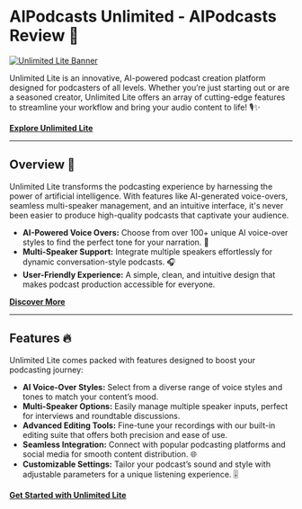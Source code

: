 # AIPodcasts Unlimited - AIPodcasts Review 🚀

[![Unlimited Lite Banner](https://via.placeholder.com/800x200)](https://www.aipodcasts.io/unlimited-lite/?aid=1708809)

Unlimited Lite is an innovative, AI-powered podcast creation platform designed for podcasters of all levels. Whether you’re just starting out or are a seasoned creator, Unlimited Lite offers an array of cutting-edge features to streamline your workflow and bring your audio content to life! 🎙️✨

**[Explore Unlimited Lite](https://jvz7.com/c/1708809/416530/)**

---

## Overview 📖

Unlimited Lite transforms the podcasting experience by harnessing the power of artificial intelligence. With features like AI-generated voice-overs, seamless multi-speaker management, and an intuitive interface, it's never been easier to produce high-quality podcasts that captivate your audience.

- **AI-Powered Voice Overs:** Choose from over 100+ unique AI voice-over styles to find the perfect tone for your narration. 🎤
- **Multi-Speaker Support:** Integrate multiple speakers effortlessly for dynamic conversation-style podcasts. 🎧
- **User-Friendly Experience:** A simple, clean, and intuitive design that makes podcast production accessible for everyone.

**[Discover More](https://jvz7.com/c/1708809/416530/)**

---

## Features 🔥

Unlimited Lite comes packed with features designed to boost your podcasting journey:

- **AI Voice-Over Styles:** Select from a diverse range of voice styles and tones to match your content’s mood.
- **Multi-Speaker Options:** Easily manage multiple speaker inputs, perfect for interviews and roundtable discussions.
- **Advanced Editing Tools:** Fine-tune your recordings with our built-in editing suite that offers both precision and ease of use.
- **Seamless Integration:** Connect with popular podcasting platforms and social media for smooth content distribution. 🌐
- **Customizable Settings:** Tailor your podcast’s sound and style with adjustable parameters for a unique listening experience. 🎚️

**[Get Started with Unlimited Lite](https://jvz7.com/c/1708809/416530/)**

